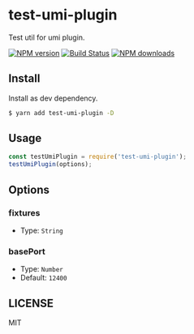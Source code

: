 # test-umi-plugin

Test util for umi plugin.

[![NPM version](https://img.shields.io/npm/v/test-umi-plugin.svg?style=flat)](https://npmjs.org/package/test-umi-plugin)
[![Build Status](https://img.shields.io/travis/umijs/test-umi-plugin.svg?style=flat)](https://travis-ci.org/umijs/test-umi-plugin)
[![NPM downloads](http://img.shields.io/npm/dm/test-umi-plugin.svg?style=flat)](https://npmjs.org/package/test-umi-plugin)

## Install

Install as dev dependency.

```bash
$ yarn add test-umi-plugin -D
```

## Usage

```js
const testUmiPlugin = require('test-umi-plugin');
testUmiPlugin(options);
```

## Options

### fixtures

* Type: `String`

### basePort

* Type: `Number`
* Default: `12400`

## LICENSE

MIT
